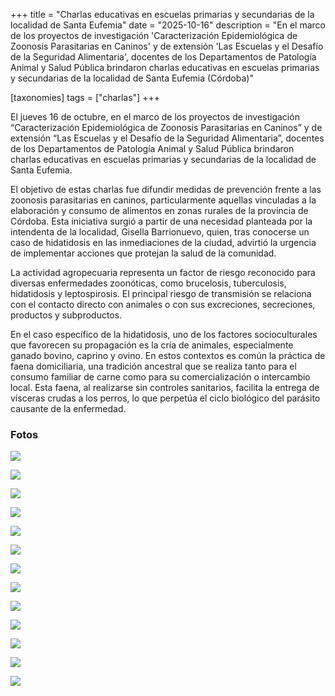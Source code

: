 +++
title = "Charlas educativas en escuelas primarias y secundarias de la localidad de Santa Eufemia"
date = "2025-10-16"
description = "En el marco de los proyectos de investigación 'Caracterización Epidemiológica de Zoonosis Parasitarias en Caninos' y de extensión 'Las Escuelas y el Desafío de la Seguridad Alimentaria', docentes de los Departamentos de Patología Animal y Salud Pública brindaron charlas educativas en escuelas primarias y secundarias de la localidad de Santa Eufemia (Córdoba)"

[taxonomies]
tags = ["charlas"]
+++

El jueves 16 de octubre, en el marco de los proyectos de investigación “Caracterización Epidemiológica de Zoonosis Parasitarias en Caninos” y de extensión “Las Escuelas y el Desafío de la Seguridad Alimentaria”, docentes de los Departamentos de Patología Animal y Salud Pública brindaron charlas educativas en escuelas primarias y secundarias de la localidad de Santa Eufemia.

El objetivo de estas charlas fue difundir medidas de prevención frente a las zoonosis parasitarias en caninos, particularmente aquellas vinculadas a la elaboración y consumo de alimentos en zonas rurales de la provincia de Córdoba. Esta iniciativa surgió a partir de una necesidad planteada por la intendenta de la localidad, Gisella Barrionuevo, quien, tras conocerse un caso de hidatidosis en las inmediaciones de la ciudad, advirtió la urgencia de implementar acciones que protejan la salud de la comunidad.

La actividad agropecuaria representa un factor de riesgo reconocido para diversas enfermedades zoonóticas, como brucelosis, tuberculosis, hidatidosis y leptospirosis. El principal riesgo de transmisión se relaciona con el contacto directo con animales o con sus excreciones, secreciones, productos y subproductos.

En el caso específico de la hidatidosis, uno de los factores socioculturales que favorecen su propagación es la cría de animales, especialmente ganado bovino, caprino y ovino. En estos contextos es común la práctica de faena domiciliaria, una tradición ancestral que se realiza tanto para el consumo familiar de carne como para su comercialización o intercambio local. Esta faena, al realizarse sin controles sanitarios, facilita la entrega de vísceras crudas a los perros, lo que perpetúa el ciclo biológico del parásito causante de la enfermedad.

### Fotos

![](https://hidatidosis.github.io/fotos/media/large/2025.10.16_Sta.Eufemia/2025-10-25-10.48.44.jpeg)

![](https://hidatidosis.github.io/fotos/media/large/2025.10.16_Sta.Eufemia/2025-10-25-10.48.45.jpeg)

![](https://hidatidosis.github.io/fotos/media/large/2025.10.16_Sta.Eufemia/2025-10-25-10.48.48.jpeg)

![](https://hidatidosis.github.io/fotos/media/large/2025.10.16_Sta.Eufemia/2025-10-25-10.48.54.jpeg)

![](https://hidatidosis.github.io/fotos/media/large/2025.10.16_Sta.Eufemia/2025-10-25-10.48.541.jpeg)

![](https://hidatidosis.github.io/fotos/media/large/2025.10.16_Sta.Eufemia/2025-10-25-10.48.542.jpeg)

![](https://hidatidosis.github.io/fotos/media/large/2025.10.16_Sta.Eufemia/2025-10-25-10.48.543.jpeg)

![](https://hidatidosis.github.io/fotos/media/large/2025.10.16_Sta.Eufemia/2025-10-25-10.48.55.jpeg)

![](https://hidatidosis.github.io/fotos/media/large/2025.10.16_Sta.Eufemia/2025-10-25-10.48.551.jpeg)

![](https://hidatidosis.github.io/fotos/media/large/2025.10.16_Sta.Eufemia/2025-10-25-10.48.552.jpeg)

![](https://hidatidosis.github.io/fotos/media/large/2025.10.16_Sta.Eufemia/2025-10-25-10.48.553.jpeg)

![](https://hidatidosis.github.io/fotos/media/large/2025.10.16_Sta.Eufemia/2025-10-25.10.48.55.jpeg)

![](https://hidatidosis.github.io/fotos/media/large/2025.10.16_Sta.Eufemia/2025-10-2510.48.51.jpeg)
